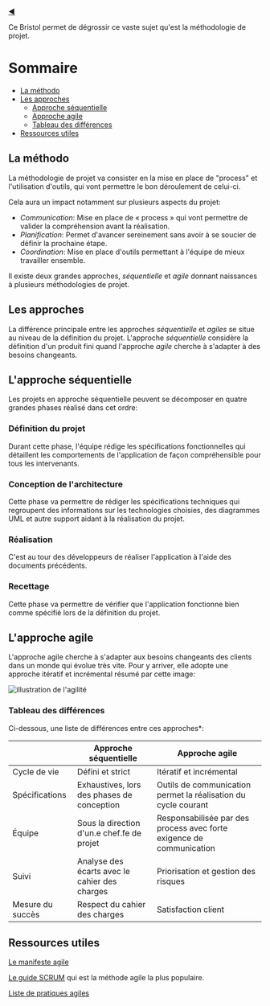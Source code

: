 [:arrow_backward:](../README.md)

Ce Bristol permet de dégrossir ce vaste sujet qu'est la méthodologie de projet.

# Sommaire

- [La méthodo](#la-methodo)
- [Les approches](#les-approches)
  - [Approche séquentielle](#l-approche-sequentielle)
  - [Approche agile](#l-approche-sequentielle)
  - [Tableau des différences](#tableau-des-differences)
- [Ressources utiles](#ressources-utiles)

## La méthodo

La méthodologie de projet va consister en la mise en place de "process" et l'utilisation d'outils, qui vont permettre le bon déroulement de celui-ci.

Cela aura un impact notamment sur plusieurs aspects du projet:

- *Communication*: Mise en place de « process » qui vont permettre de valider la compréhension avant la réalisation.
- *Planification*: Permet d'avancer sereinement sans avoir à se soucier de définir la prochaine étape.
- *Coordination*: Mise en place d'outils permettant à l'équipe de mieux travailler ensemble.

Il existe deux grandes approches, *séquentielle* et *agile* donnant naissances à plusieurs méthodologies de projet.


## Les approches

La différence principale entre les approches *séquentielle* et *agiles* se situe au niveau de la définition du projet. L'approche *séquentielle* considère la définition d'un produit fini quand l'approche *agile* cherche à s'adapter à des besoins changeants.

## L'approche séquentielle

Les projets en approche séquentielle peuvent se décomposer en quatre grandes phases réalisé dans cet ordre:

### Définition du projet

Durant cette phase, l'équipe rédige les spécifications fonctionnelles qui détaillent les comportements de l'application de façon compréhensible pour tous les intervenants.

### Conception de l'architecture

Cette phase va permettre de rédiger les spécifications techniques qui regroupent des informations sur les technologies choisies, des diagrammes UML et autre support aidant à la réalisation du projet.

### Réalisation

C'est au tour des développeurs de réaliser l'application à l'aide des documents précédents.

### Recettage

Cette phase va permettre de vérifier que l'application fonctionne bien comme spécifié lors de la définition du projet.

## L'approche agile

L'approche agile cherche à s'adapter aux besoins changeants des clients dans un monde qui évolue très vite. Pour y arriver, elle adopte une approche itératif et incrémental résumé par cette image:

![illustration de l'agilité](/images/agile.jpg)



### Tableau des différences

Ci-dessous, une liste de différences entre ces approches*:

<table>
  <thead>
      <tr>
          <th></th>
          <th>Approche séquentielle</th>
          <th>Approche agile</th>
      </tr>
  </thead>
    <tbody>
        <tr>
            <td>Cycle de vie</td>
            <td>Défini et strict </td>
            <td>Itératif et incrémental</td>
        </tr>
        <tr>
            <td>Spécifications</td>
            <td>Exhaustives, lors des phases de conception</td>
            <td>Outils de communication permet la réalisation du cycle courant</td>
        </tr>
        <tr>
            <td>Équipe</td>
            <td>Sous la direction d'un.e chef.fe de projet</td>
            <td>Responsabilisée par des process avec forte exigence de communication</td>
        </tr>
        <tr>
            <td>Suivi</td>
            <td>Analyse des écarts avec le cahier des charges</td>
            <td>Priorisation et gestion des risques</td>
        </tr>
        <tr>
            <td>Mesure du succès</td>
            <td>Respect du cahier des charges</td>
            <td>Satisfaction client</td>
        </tr>
    </tbody>
</table>

## Ressources utiles

[Le manifeste agile](https://agilemanifesto.org/iso/fr/manifesto.html)

[Le guide SCRUM](https://scrumguides.org/docs/scrumguide/v2017/2017-Scrum-Guide-French.pdf) qui est la méthode agile la plus populaire.

[Liste de pratiques agiles](http://referentiel.institut-agile.fr/index_alpha.html)

